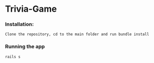 # Trivia-Game


### Installation:
    Clone the repository, cd to the main folder and run bundle install
    
### Running the app
    rails s

